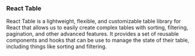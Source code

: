 ### React Table

React Table is a lightweight, flexible, and customizable table library for React that allows us to easily create complex tables with sorting, filtering, pagination, and other advanced features. It provides a set of reusable components and hooks that can be use to manage the state of their table, including things like sorting and filtering.
